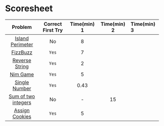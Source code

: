 # Scoresheet

Problem     | Correct First Try | Time(min) 1  | Time(min) 2 | Time(min) 3
:----------:|:-----------------:|:------------:|:-----------:|:-----------
[Island Perimeter](https://leetcode.com/problems/island-perimeter/) | No | 8 | |
[FizzBuzz](https://leetcode.com/problems/fizz-buzz/) | `Yes` | 7 | |
[Reverse String](https://leetcode.com/problems/reverse-string/) | `Yes` | 2 | |
[Nim Game](https://leetcode.com/problems/nim-game/) | `Yes` | 5 | |
[Single Number](https://leetcode.com/problems/single-number/) | `Yes` | 0.43 | |
[Sum of two integers](https://leetcode.com/problems/sum-of-two-integers/) | No | - | 15 |
[Assign Cookies](https://leetcode.com/problems/assign-cookies/) | `Yes` | 5 |  |
